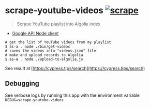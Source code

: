 # scrape-youtube-videos [![scrape](https://github.com/bahmutov/scrape-youtube-videos/actions/workflows/scrape.yml/badge.svg?branch=main)](https://github.com/bahmutov/scrape-youtube-videos/actions/workflows/scrape.yml)

> Scrape YouTube playlist into Algolia index

- [Google API Node client](https://github.com/googleapis/google-api-nodejs-client)

```shell
# get the list of YouTube videos from my playlist
$ as-a . node ./bin/get-videos
# saves the videos into "videos.json" file
# make and upload records to Algolia
$ as-a . node ./upload-to-algolia.js
```

See result at [https://cypress.tips/search](https://cypress.tips/search)

## Debugging

See verbose logs by running this app with the environment variable `DEBUG=scrape-youtube-videos`
